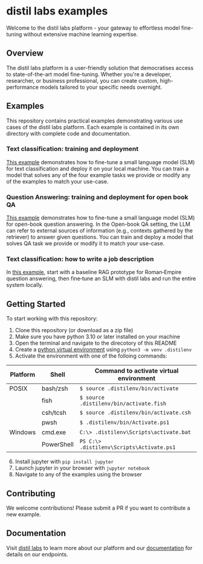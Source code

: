 # distil labs examples

Welcome to the distil labs platform - your gateway to effortless model fine-tuning without extensive machine learning expertise.

## Overview

The distil labs platform is a user-friendly solution that democratises access to state-of-the-art model fine-tuning. Whether you're a developer, researcher, or business professional, you can create custom, high-performance models tailored to your specific needs overnight.


## Examples

This repository contains practical examples demonstrating various use cases of the distil labs platform. Each example is contained in its own directory with complete code and documentation.

### Text classification: training and deployment
[This example](classification-tutorial) demonstrates how to fine-tune a small language model (SLM) for text classification and deploy it on your local machine. You can train a model that solves any of the four example tasks we provide or modify any of the examples to match your use-case. 


### Question Answering: training and deployment for open book QA
[This example](question-answering-tutorial) demonstrates how to fine-tune a small language model (SLM) for open-book question answering. In the Open-book QA setting, the LLM can refer to external sources of information (e.g., contexts gathered by the retriever) to answer given questions. You can train and deploy a model that solves QA task we provide or modify it to match your use-case.


### Text classification: how to write a job description
In [this example](rag-tutorial), start with a baseline RAG prototype for Roman‑Empire question answering, then fine‑tune an SLM with distil labs and run the entire system locally.


## Getting Started


To start working with this repository:
1. Clone this repository (or download as a zip file)
2. Make sure you have python 3.10 or later installed on your machine
3. Open the terminal and navigate to the direcotory of this README
4. Create a [python virtual environment](https://docs.python.org/3/library/venv.html#) using `python3 -m venv .distilenv`
5. Activate the environment with one of the folloing commands:

| Platform | Shell | Command to activate virtual environment |
| --- | --- |----------------------------------------|
| POSIX | bash/zsh | `$ source .distilenv/bin/activate`      |
|  | fish | `$ source .distilenv/bin/activate.fish` |
|  | csh/tcsh | `$ source .distilenv/bin/activate.csh`  |
|  | pwsh | `$ .distilenv/bin/Activate.ps1`         |
| Windows | cmd.exe | `C:\> .distilenv\Scripts\activate.bat`  |
|  | PowerShell | `PS C:\> .distilenv\Scripts\Activate.ps1` |

6. Install jupyter with `pip install jupyter`
7. Launch jupyter in your browser with `jupyter notebook`
8. Navigate to any of the examples using the browser

## Contributing

We welcome contributions! Please submit a PR if you want to contribute a new example.

## Documentation

Visit [distil labs](https://distillabs.ai) to learn more about our platform and our [documentation](https://docs.distillabs.ai) for details on our endpoints.
